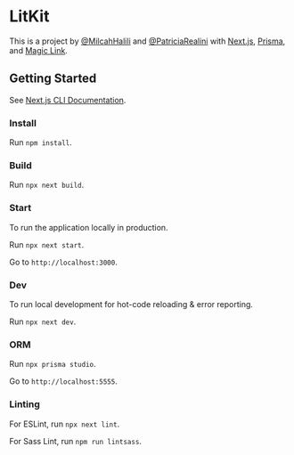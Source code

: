 # LitKit

This is a project by [@MilcahHalili](https://github.com/MilcahHalili/) and [@PatriciaRealini](https://github.com/PatriciaRealini) with [Next.js](https://nextjs.org/), [Prisma](https://www.prisma.io/), and [Magic Link](https://magic.link/).

## Getting Started

See [Next.js CLI Documentation](https://nextjs.org/docs/api-reference/cli).


### Install

Run `npm install`.


### Build

Run `npx next build`.


### Start

To run the application locally in production.

Run `npx next start`.

Go to `http://localhost:3000`.


### Dev

To run local development for hot-code reloading & error reporting.

Run `npx next dev`.


### ORM

Run `npx prisma studio`.

Go to `http://localhost:5555`.


### Linting

For ESLint, run `npx next lint`.

For Sass Lint, run `npm run lintsass`.
